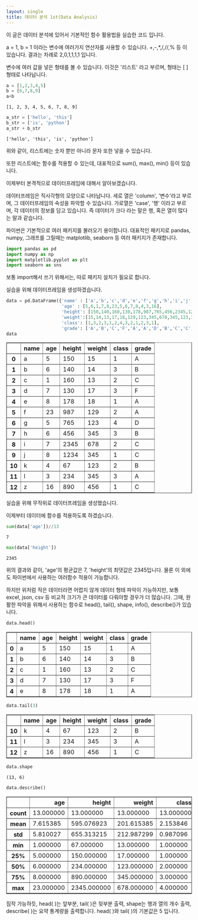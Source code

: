 ```yaml
---
layout: single
title: 데이터 분석 1st(Data Analysis)
---
```



이 글은 데이터 분석에 있어서 기본적인 함수 활용법을 실습한 코드 입니다.

a = 1, b = 1 이라는 변수에 여러가지 연산자를 사용할 수 있습니다. +,-,*,/,//,% 등 이 있습니다. 결과는 차례로 2,0,1,1,1,1 입니다.

변수에 여러 값을 넣은 형태를 볼 수 있습니다. 이것은 '리스트' 라고 부르며, 형태는 [ ] 형태로 나타납니다.


```python
a = [1,2,3,4,5]
b = [6,7,8,9]
a+b
```




    [1, 2, 3, 4, 5, 6, 7, 8, 9]




```python
a_str = ['hello', 'this']
b_str = ['is', 'python']
a_str + b_str
```




    ['hello', 'this', 'is', 'python']



위와 같이, 리스트에는 숫자 뿐만 아니라 문자 또한 넣을 수 있습니다.

또한 리스트에는 함수를 적용할 수 있는데, 대표적으로 sum(), max(), min() 등이 있습니다.



이제부터 본격적으로 데이터프레임에 대해서 알아보겠습니다.

데이터프레임은 직사각형의 모양으로 나타납니다. 세로 열은 'column', '변수'라고 부르며, 그 데이터프레임의 속성을 파악할 수 있습니다.
가로열은 'case', '행' 이라고 부르며, 각 데이터의 정보를 담고 있습니다. 즉 데이터가 크다 라는 말은 행, 혹은 열이 많다는 말과 같습니다.

파이썬은 기본적으로 여러 패키지를 불러오기 용이합니다. 대표적인 패키지로 pandas, numpy, 그래프를 그릴때는 matplotlib, seaborn 등 여러 패키지가 존재합니다.


```python
import pandas as pd
import numpy as np
import matplotlib.pyplot as plt
import seaborn as sns
```

보통 import해서 쓰기 위해서는, 따로 패키지 설치가 필요로 합니다.

실습을 위해 데이터프레임을 생성하겠습니다.


```python
data = pd.DataFrame({'name' : ['a','b','c','d','e','f','g','h','i','j','k','l','z'],
                     'age' : [5,6,1,7,8,23,5,6,7,8,4,3,16],
                     'height': [150,140,160,130,178,987,765,456,2345,1234,67,234,890],
                     'weight':[15,14,13,17,18,129,123,345,678,345,123,345,456],
                     'class': [1,3,2,3,1,2,4,3,2,1,2,3,1],
                     'grade': ['A','B','C','F','A','A','D','B','C','C','B','A','C']})
data                    
```




<div>
<style scoped>
    .dataframe tbody tr th:only-of-type {
        vertical-align: middle;
    }

    .dataframe tbody tr th {
        vertical-align: top;
    }

    .dataframe thead th {
        text-align: right;
    }
</style>
<table border="1" class="dataframe">
  <thead>
    <tr style="text-align: right;">
      <th></th>
      <th>name</th>
      <th>age</th>
      <th>height</th>
      <th>weight</th>
      <th>class</th>
      <th>grade</th>
    </tr>
  </thead>
  <tbody>
    <tr>
      <th>0</th>
      <td>a</td>
      <td>5</td>
      <td>150</td>
      <td>15</td>
      <td>1</td>
      <td>A</td>
    </tr>
    <tr>
      <th>1</th>
      <td>b</td>
      <td>6</td>
      <td>140</td>
      <td>14</td>
      <td>3</td>
      <td>B</td>
    </tr>
    <tr>
      <th>2</th>
      <td>c</td>
      <td>1</td>
      <td>160</td>
      <td>13</td>
      <td>2</td>
      <td>C</td>
    </tr>
    <tr>
      <th>3</th>
      <td>d</td>
      <td>7</td>
      <td>130</td>
      <td>17</td>
      <td>3</td>
      <td>F</td>
    </tr>
    <tr>
      <th>4</th>
      <td>e</td>
      <td>8</td>
      <td>178</td>
      <td>18</td>
      <td>1</td>
      <td>A</td>
    </tr>
    <tr>
      <th>5</th>
      <td>f</td>
      <td>23</td>
      <td>987</td>
      <td>129</td>
      <td>2</td>
      <td>A</td>
    </tr>
    <tr>
      <th>6</th>
      <td>g</td>
      <td>5</td>
      <td>765</td>
      <td>123</td>
      <td>4</td>
      <td>D</td>
    </tr>
    <tr>
      <th>7</th>
      <td>h</td>
      <td>6</td>
      <td>456</td>
      <td>345</td>
      <td>3</td>
      <td>B</td>
    </tr>
    <tr>
      <th>8</th>
      <td>i</td>
      <td>7</td>
      <td>2345</td>
      <td>678</td>
      <td>2</td>
      <td>C</td>
    </tr>
    <tr>
      <th>9</th>
      <td>j</td>
      <td>8</td>
      <td>1234</td>
      <td>345</td>
      <td>1</td>
      <td>C</td>
    </tr>
    <tr>
      <th>10</th>
      <td>k</td>
      <td>4</td>
      <td>67</td>
      <td>123</td>
      <td>2</td>
      <td>B</td>
    </tr>
    <tr>
      <th>11</th>
      <td>l</td>
      <td>3</td>
      <td>234</td>
      <td>345</td>
      <td>3</td>
      <td>A</td>
    </tr>
    <tr>
      <th>12</th>
      <td>z</td>
      <td>16</td>
      <td>890</td>
      <td>456</td>
      <td>1</td>
      <td>C</td>
    </tr>
  </tbody>
</table>
</div>



실습을 위해 무작위로 데이터프레임을 생성했습니다.

이제부터 데이터에 함수를 적용하도록 하겠습니다.


```python
sum(data['age'])//13
```




    7




```python
max(data['height'])
```




    2345



위의 결과와 같이, 'age'의 평균값은 7, 'height'의 최댓값은 2345입니다. 물론 이 외에도 파이썬에서 사용하는 여러함수 적용이 가능합니다.

하지만 위처럼 작은 데이터라면 어렵지 않게 데이터 형태 파악이 가능하지만, 보통 excel, json, csv 등 비교적 크기가 큰 데이터를 다뤄야할 경우가 더 많습니다. 그때, 원활한 파악을 위해서 사용하는 함수로 head(), tail(), shape, info(), describe()가 있습니다.


```python
data.head()
```




<div>
<style scoped>
    .dataframe tbody tr th:only-of-type {
        vertical-align: middle;
    }

    .dataframe tbody tr th {
        vertical-align: top;
    }

    .dataframe thead th {
        text-align: right;
    }
</style>
<table border="1" class="dataframe">
  <thead>
    <tr style="text-align: right;">
      <th></th>
      <th>name</th>
      <th>age</th>
      <th>height</th>
      <th>weight</th>
      <th>class</th>
      <th>grade</th>
    </tr>
  </thead>
  <tbody>
    <tr>
      <th>0</th>
      <td>a</td>
      <td>5</td>
      <td>150</td>
      <td>15</td>
      <td>1</td>
      <td>A</td>
    </tr>
    <tr>
      <th>1</th>
      <td>b</td>
      <td>6</td>
      <td>140</td>
      <td>14</td>
      <td>3</td>
      <td>B</td>
    </tr>
    <tr>
      <th>2</th>
      <td>c</td>
      <td>1</td>
      <td>160</td>
      <td>13</td>
      <td>2</td>
      <td>C</td>
    </tr>
    <tr>
      <th>3</th>
      <td>d</td>
      <td>7</td>
      <td>130</td>
      <td>17</td>
      <td>3</td>
      <td>F</td>
    </tr>
    <tr>
      <th>4</th>
      <td>e</td>
      <td>8</td>
      <td>178</td>
      <td>18</td>
      <td>1</td>
      <td>A</td>
    </tr>
  </tbody>
</table>
</div>




```python
data.tail(3)
```




<div>
<style scoped>
    .dataframe tbody tr th:only-of-type {
        vertical-align: middle;
    }

    .dataframe tbody tr th {
        vertical-align: top;
    }

    .dataframe thead th {
        text-align: right;
    }
</style>
<table border="1" class="dataframe">
  <thead>
    <tr style="text-align: right;">
      <th></th>
      <th>name</th>
      <th>age</th>
      <th>height</th>
      <th>weight</th>
      <th>class</th>
      <th>grade</th>
    </tr>
  </thead>
  <tbody>
    <tr>
      <th>10</th>
      <td>k</td>
      <td>4</td>
      <td>67</td>
      <td>123</td>
      <td>2</td>
      <td>B</td>
    </tr>
    <tr>
      <th>11</th>
      <td>l</td>
      <td>3</td>
      <td>234</td>
      <td>345</td>
      <td>3</td>
      <td>A</td>
    </tr>
    <tr>
      <th>12</th>
      <td>z</td>
      <td>16</td>
      <td>890</td>
      <td>456</td>
      <td>1</td>
      <td>C</td>
    </tr>
  </tbody>
</table>
</div>




```python
data.shape
```




    (13, 6)




```python
data.describe()
```




<div>
<style scoped>
    .dataframe tbody tr th:only-of-type {
        vertical-align: middle;
    }

    .dataframe tbody tr th {
        vertical-align: top;
    }

    .dataframe thead th {
        text-align: right;
    }
</style>
<table border="1" class="dataframe">
  <thead>
    <tr style="text-align: right;">
      <th></th>
      <th>age</th>
      <th>height</th>
      <th>weight</th>
      <th>class</th>
    </tr>
  </thead>
  <tbody>
    <tr>
      <th>count</th>
      <td>13.000000</td>
      <td>13.000000</td>
      <td>13.000000</td>
      <td>13.000000</td>
    </tr>
    <tr>
      <th>mean</th>
      <td>7.615385</td>
      <td>595.076923</td>
      <td>201.615385</td>
      <td>2.153846</td>
    </tr>
    <tr>
      <th>std</th>
      <td>5.810027</td>
      <td>655.313215</td>
      <td>212.987299</td>
      <td>0.987096</td>
    </tr>
    <tr>
      <th>min</th>
      <td>1.000000</td>
      <td>67.000000</td>
      <td>13.000000</td>
      <td>1.000000</td>
    </tr>
    <tr>
      <th>25%</th>
      <td>5.000000</td>
      <td>150.000000</td>
      <td>17.000000</td>
      <td>1.000000</td>
    </tr>
    <tr>
      <th>50%</th>
      <td>6.000000</td>
      <td>234.000000</td>
      <td>123.000000</td>
      <td>2.000000</td>
    </tr>
    <tr>
      <th>75%</th>
      <td>8.000000</td>
      <td>890.000000</td>
      <td>345.000000</td>
      <td>3.000000</td>
    </tr>
    <tr>
      <th>max</th>
      <td>23.000000</td>
      <td>2345.000000</td>
      <td>678.000000</td>
      <td>4.000000</td>
    </tr>
  </tbody>
</table>
</div>



짐작 가능하듯, head( )는 앞부분, tail( )은 뒷부분 출력, shape는 행과 열의 개수 출력, describe( )는 요약 통계량을 출력합니다. head( )와 tail( )의 기본값은 5 입니다.
```python

```
